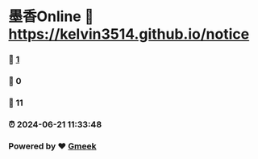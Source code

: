 # 墨香Online :link: https://kelvin3514.github.io/notice 
### :page_facing_up: [1](https://kelvin3514.github.io/notice/tag.html) 
### :speech_balloon: 0 
### :hibiscus: 11 
### :alarm_clock: 2024-06-21 11:33:48 
### Powered by :heart: [Gmeek](https://github.com/Meekdai/Gmeek)
